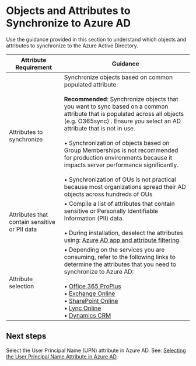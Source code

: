 # Objects and Attributes to Synchronize to Azure AD

Use the guidance provided in this section to understand which objects and attributes to synchronize to the Azure Active Directory.

|**Attribute Requirement** | **Guidance** |  
| -------------| -------------| 
|Attributes to synchronize | Synchronize objects based on common populated attribute: <br/><br/> **Recommended**: Synchronize objects that you want to sync based on a common attribute that is populated across all objects (e.g. O365sync) . Ensure you select an AD attribute that is not in use. <br/><br/> • Synchronization of objects based on Group Memberships is not recommended for production environments because it impacts server  performance significantly. <br/><br/> • Synchronization of OUs is not practical because most organizations spread their AD objects across hundreds of OUs |
|Attributes that contain sensitive or PII data  | • Compile a list of attributes that contain sensitive or Personally Identifiable Information (PII) data. <br/><br/> • During installation, deselect the attributes using:  [Azure AD app and attribute filtering](https://docs.microsoft.com/en-us/azure/active-directory/connect/active-directory-aadconnect-get-started-custom#azure-ad-app-and-attribute-filtering).  |
|Attribute selection |  • Depending on the services you are consuming, refer to the following links to determine the attributes that you need to synchronize to Azure AD: <br/><br/>  • [Office 365 ProPlus](https://docs.microsoft.com/en-us/azure/active-directory/connect/active-directory-aadconnectsync-attributes-synchronized#office-365-proplus) <br/>  • [Exchange Online](https://docs.microsoft.com/en-us/azure/active-directory/connect/active-directory-aadconnectsync-attributes-synchronized#exchange-online) <br/> • [SharePoint Online](https://docs.microsoft.com/en-us/azure/active-directory/connect/active-directory-aadconnectsync-attributes-synchronized#sharepoint-online) <br/> • [Lync Online](https://docs.microsoft.com/en-us/azure/active-directory/connect/active-directory-aadconnectsync-attributes-synchronized#lync-online-subsequently-known-as-skype-for-business) <br/> • [Dynamics CRM](https://docs.microsoft.com/en-us/azure/active-directory/connect/active-directory-aadconnectsync-attributes-synchronized#dynamics-crm) |


## Next steps 

Select the User Principal Name (UPN) attribute in Azure AD. See: [Selecting the User Principal Name Attribute in Azure AD](2.1.2-Selecting-the-User-Principal-Name-Attribute-in-Azure-AD.md).


